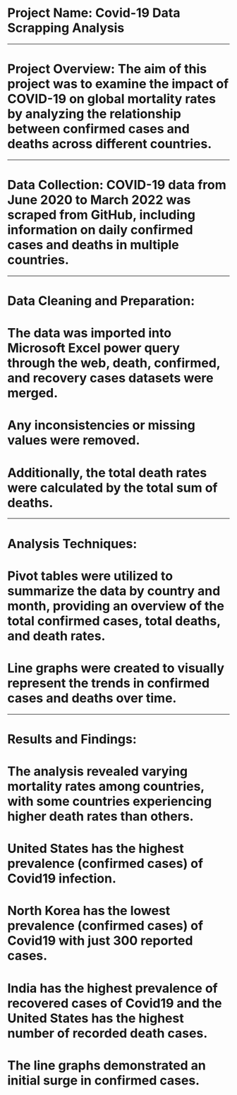 
# Project Name: Covid-19 Data Scrapping Analysis


----
# Project Overview: The aim of this project was to examine the impact of COVID-19 on global mortality rates by analyzing the relationship between confirmed cases and deaths across different countries.


----
# Data Collection: COVID-19 data from June 2020 to March 2022 was scraped from GitHub, including information on daily confirmed cases and deaths in multiple countries.


----
# Data Cleaning and Preparation:
# The data was imported into Microsoft Excel power query through the web, death, confirmed, and recovery cases datasets were merged.
# Any inconsistencies or missing values were removed.
# Additionally, the total death rates were calculated by the total sum of deaths.


----
# Analysis Techniques:
# Pivot tables were utilized to summarize the data by country and month, providing an overview of the total confirmed cases, total deaths, and death rates.
# Line graphs were created to visually represent the trends in confirmed cases and deaths over time.


----
# Results and Findings:
# The analysis revealed varying mortality rates among countries, with some countries experiencing higher death rates than others.
# United States has the highest prevalence (confirmed cases) of Covid19 infection.
# North Korea has the lowest prevalence (confirmed cases) of Covid19 with just 300 reported cases.
# India has the highest prevalence of recovered cases of Covid19 and the United States has the highest number of recorded death cases.
# The line graphs demonstrated an initial surge in confirmed cases.



